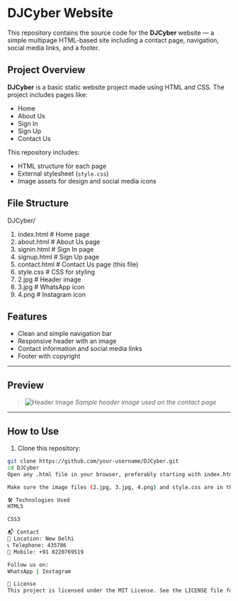 # DJCyber Website

This repository contains the source code for the **DJCyber** website — a simple multipage HTML-based site including a contact page, navigation, social media links, and a footer.

## Project Overview

**DJCyber** is a basic static website project made using HTML and CSS. The project includes pages like:

- Home
- About Us
- Sign In
- Sign Up
- Contact Us

This repository includes:
- HTML structure for each page
- External stylesheet (`style.css`)
- Image assets for design and social media icons

## File Structure

DJCyber/
1. index.html # Home page
2. about.html # About Us page
3. signin.html # Sign In page
4. signup.html # Sign Up page
5. contact.html # Contact Us page (this file)
6. style.css # CSS for styling
7. 2.jpg # Header image
8. 3.jpg # WhatsApp icon
9. 4.png # Instagram icon



## Features

- Clean and simple navigation bar
- Responsive header with an image
- Contact information and social media links
- Footer with copyright

---

## Preview

> ![Header Image](2.jpg)
> _Sample header image used on the contact page_

---

## How to Use

1. Clone this repository:

```bash
git clone https://github.com/your-username/DJCyber.git
cd DJCyber
Open any .html file in your browser, preferably starting with index.html.

Make sure the image files (2.jpg, 3.jpg, 4.png) and style.css are in the same directory.

🛠 Technologies Used
HTML5

CSS3

📬 Contact
📍 Location: New Delhi
📞 Telephone: 435786
📱 Mobile: +91 8220769519

Follow us on:
WhatsApp | Instagram

📄 License
This project is licensed under the MIT License. See the LICENSE file for more details.

